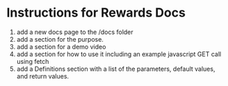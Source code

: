 # Instructions for Rewards Docs

1. add a new docs page to the /docs folder
2. add a section for the purpose.
3. add a section for a demo video
4. add a section for how to use it including an example javascript GET call using fetch
5. add a Definitions section with a list of the parameters, default values, and return values.
